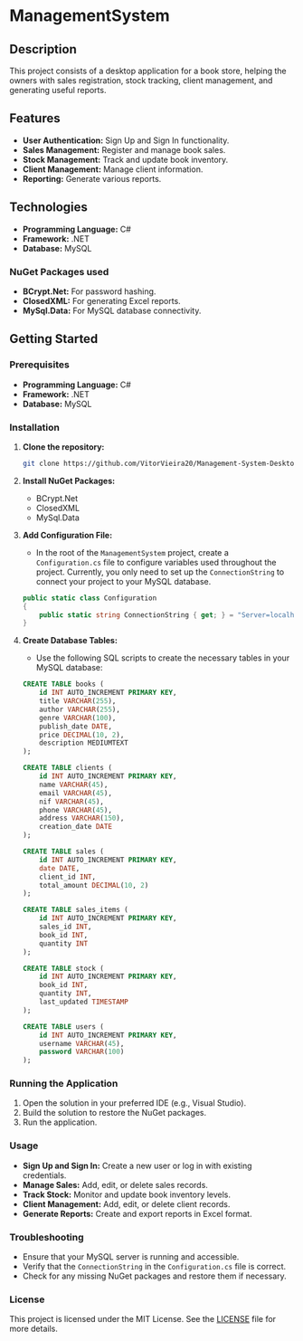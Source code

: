 # ManagementSystem

## Description
This project consists of a desktop application for a book store, helping the owners with sales registration, stock tracking, client management, and generating useful reports.

## Features
- **User Authentication:** Sign Up and Sign In functionality.
- **Sales Management:** Register and manage book sales.
- **Stock Management:** Track and update book inventory.
- **Client Management:** Manage client information.
- **Reporting:** Generate various reports.

## Technologies
- **Programming Language:** C#
- **Framework:** .NET
- **Database:** MySQL

### NuGet Packages used
- **BCrypt.Net:** For password hashing.
- **ClosedXML:** For generating Excel reports.
- **MySql.Data:** For MySQL database connectivity.

## Getting Started

### Prerequisites
- **Programming Language:** C#
- **Framework:** .NET
- **Database:** MySQL

### Installation

1. **Clone the repository:**
    ```bash
    git clone https://github.com/VitorVieira20/Management-System-Desktop-App.git
    ```

2. **Install NuGet Packages:**
    - BCrypt.Net
    - ClosedXML
    - MySql.Data

3. **Add Configuration File:**
    - In the root of the `ManagementSystem` project, create a `Configuration.cs` file to configure variables used throughout the project. Currently, you only need to set up the `ConnectionString` to connect your project to your MySQL database.

    ```csharp
    public static class Configuration
    {
        public static string ConnectionString { get; } = "Server=localhost;Database=YOUR_DATABASE;User ID=YOUR_USER;Password=YOUR_PASSWORD;";
    }
    ```

4. **Create Database Tables:**
    - Use the following SQL scripts to create the necessary tables in your MySQL database:

    ```sql
    CREATE TABLE books (
        id INT AUTO_INCREMENT PRIMARY KEY,
        title VARCHAR(255),
        author VARCHAR(255),
        genre VARCHAR(100),
        publish_date DATE,
        price DECIMAL(10, 2),
        description MEDIUMTEXT
    );

    CREATE TABLE clients (
        id INT AUTO_INCREMENT PRIMARY KEY,
        name VARCHAR(45),
        email VARCHAR(45),
        nif VARCHAR(45),
        phone VARCHAR(45),
        address VARCHAR(150),
        creation_date DATE
    );

    CREATE TABLE sales (
        id INT AUTO_INCREMENT PRIMARY KEY,
        date DATE,
        client_id INT,
        total_amount DECIMAL(10, 2)
    );

    CREATE TABLE sales_items (
        id INT AUTO_INCREMENT PRIMARY KEY,
        sales_id INT,
        book_id INT,
        quantity INT
    );

    CREATE TABLE stock (
        id INT AUTO_INCREMENT PRIMARY KEY,
        book_id INT,
        quantity INT,
        last_updated TIMESTAMP
    );

    CREATE TABLE users (
        id INT AUTO_INCREMENT PRIMARY KEY,
        username VARCHAR(45),
        password VARCHAR(100)
    );
    ```

### Running the Application
1. Open the solution in your preferred IDE (e.g., Visual Studio).
2. Build the solution to restore the NuGet packages.
3. Run the application.

### Usage
- **Sign Up and Sign In:** Create a new user or log in with existing credentials.
- **Manage Sales:** Add, edit, or delete sales records.
- **Track Stock:** Monitor and update book inventory levels.
- **Client Management:** Add, edit, or delete client records.
- **Generate Reports:** Create and export reports in Excel format.

### Troubleshooting
- Ensure that your MySQL server is running and accessible.
- Verify that the `ConnectionString` in the `Configuration.cs` file is correct.
- Check for any missing NuGet packages and restore them if necessary.

### License
This project is licensed under the MIT License. See the [LICENSE](LICENSE.txt) file for more details.